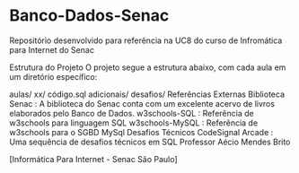 # Banco-Dados-Senac
Repositório desenvolvido para referência na UC8 do curso de Infromática para Internet do Senac

Estrutura do Projeto
O projeto segue a estrutura abaixo, com cada aula em um diretório específico:

aulas/
xx/
código.sql
adicionais/
desafios/
Referências Externas
Biblioteca Senac : A biblioteca do Senac conta com um excelente acervo de livros elaborados pelo Banco de Dados.
w3schools-SQL : Referência de w3schools para linguagem SQL
w3schools-MySQL : Referência de w3schools para o SGBD MySql
Desafios Técnicos
CodeSignal Arcade : Uma sequência de desafios técnicos em SQL
Professor Aécio Mendes Brito

[Informática Para Internet - Senac São Paulo]
